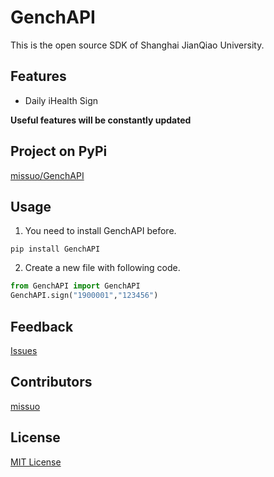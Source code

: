 <!--
 * @Author: Vincent Young
 * @Date: 2022-07-24 03:55:55
 * @LastEditors: Vincent Young
 * @LastEditTime: 2022-07-24 18:54:48
 * @FilePath: /GenchAPI/README.md
 * @Telegram: https://t.me/missuo
 * 
 * Copyright © 2022 by Vincent, All Rights Reserved. 
-->
# GenchAPI
This is the open source SDK of Shanghai JianQiao University.

## Features
- Daily iHealth Sign

**Useful features will be constantly updated**

## Project on PyPi
[missuo/GenchAPI](https://pypi.org/project/GenchAPI/)

## Usage
1. You need to install GenchAPI before.
~~~shell
pip install GenchAPI
~~~
2. Create a new file with following code.
~~~python
from GenchAPI import GenchAPI
GenchAPI.sign("1900001","123456")
~~~ 

## Feedback
[Issues](https://github.com/GenchEDU/GenchAPI/issues)

## Contributors
[missuo](https://github.com/missuo)

## License
[MIT License](https://github.com/GenchEDU/GenchAPI/main/LICENSE)